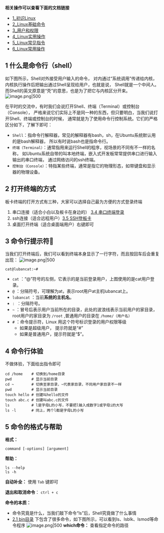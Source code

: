 
**相关操作可以查看下面的文档链接**
- [1_初识Linux](../../../../2_JavaStudy/2_学习笔记/6_Linux&Git/1_Linux/1_初识Linux.md)
- [2_Linux基础命令](../../../../2_JavaStudy/2_学习笔记/6_Linux&Git/1_Linux/2_Linux基础命令.md)
- [3_用户和权限](../../../../2_JavaStudy/2_学习笔记/6_Linux&Git/1_Linux/3_用户和权限.md)
- [4_Linux实用操作](../../../../2_JavaStudy/2_学习笔记/6_Linux&Git/1_Linux/4_Linux实用操作.md)
- [5_Linux常见指令](../../../../2_JavaStudy/2_学习笔记/6_Linux&Git/1_Linux/5_Linux常见指令.md)
- [6_Linux常用操作](../../../../2_JavaStudy/2_学习笔记/6_Linux&Git/1_Linux/6_Linux常用操作.md)

## 1 什么是命令行（shell）

如下图所示，Shell对外接受用户输入的命令， 对内通过“系统调用”传递给内核，内核执行操作后把输出通过Shell呈现给用户，也就是说， Shell就是一个中间人。而Shell的英文原意是“壳”的意思，也是为了把它与内核区分开来。
![image.png|500](https://my-obsidian-image.oss-cn-guangzhou.aliyuncs.com/2025/05/a614dea92fd8174d59d3205d6ae398b4.png)

在平时的交流中，有时我们会说打开Shell、终端（Terminal）或控制台（Console）， 严格来说它们实际上不是同一种的东西，但只要明白，当我们说打开Shell、终端或控制台的时候， 通常就是为了使用命令行控制系统。它们的严格区分如下，了解下即可：
- `Shell`：指命令行解释器，常见的解释器有bash，sh，在Ubuntu系统默认用的是bash解释器， 所以有时说bash也是指命令行。
- `终端（Terminal）`：通常指用来运行Shell的程序，视场景的不同有不一样的名称， 如Ubuntu系统自带的叫本地终端，嵌入式开发板常常提供串口进行输入输出的串口终端， 通过网络访问的ssh终端。
- `控制台（Console）`：特指某些终端，通常是指它的物理形态，如带键盘和显示器的物理设备。
## 2 打开终端的方式

板卡终端的打开方式有三种，大家可以选择自己最为方便的方式登录终端
1. 串口连接（适合小白以及板卡在身边的） [3.4 串口终端登录](../../1_快速使用手册/1_快速开始.md#3.4%20串口终端登录)
2. ssh连接（适合远程用户）[3.5 SSH登板卡](../../1_快速使用手册/1_快速开始.md#3.5%20SSH登板卡)
3. 桌面打开终端（适合桌面端用户）右键即可
## 3 命令行提示符📕

当我们打开终端后，我们可以看到终端本身显示了一行字符，而且按回车后会重复出现：
![image.png|500](https://my-obsidian-image.oss-cn-guangzhou.aliyuncs.com/2025/05/a4691a00666ca1dd0a95b5ec051bff5c.png)

```shell
cat@lubancat:~#
```

- `cat` ：“@”符号的左侧，它表示的是当前登录用户，上图使用的是cat用户登录。
- `@` ：分隔符号，可理解为at，表示root用户at主机lubancat上。
- `lubancat` ：当前**系统的主机名**。
- `: `：分隔符号。
- `~` ：冒号后表示用户当前所在的目录，此处的波浪线表示当前用户的家目录， root用户的家目录为 `/root` ,普通用户的目录在 `/home/（用户名）`
- `#` ：命令提示符，Linux 用这个符号标识登录的用户权限等级
	- 如果是超级用户， 提示符就是“#”
	- 如果是普通用户，提示符就是“$”。
## 4 命令行体验

不做体验，下面给出指令即可
```shell
cd /home    # 切换到/home目录
pwd         # 显示当前目录
cd ~        # 切换至家目录，~代表家目录，不同用户家目录不一样
pwd         # 显示当前目录
touch hello # 创建叫hello的文件
touch abc.c # 创建叫abc.c的文件
ls          # l是字母L的小写，不要把l输入成数字1或字母i的大写
ls -l       # 同上，两个l都是字母L的小写
```
## 5 命令的格式与帮助

**格式：**
```shell
command [-options] [argument]
```

**帮助：**
```shell
ls --help
ls -h
```

**自动补全：** 使用 `Tab` 键即可

**退出和取消命令**： `ctrl + c`

**命令的本质：** 
- 命令究竟是什么，当我们敲下命令“ls”后，Shell究竟做了什么事情
- [2.1 bin目录](../../2_镜像构建与部署/12_根文件系统的介绍.md#2.1%20bin目录) 下包含了很多命令，如下图所示，可以看到ls、lsblk、lsmod等命令程序
  ![image.png|500](https://my-obsidian-image.oss-cn-guangzhou.aliyuncs.com/2025/05/112e53a9e66041d97d0d4ee379f6e9ab.png)
**which命令：** 查看指定命令的路径